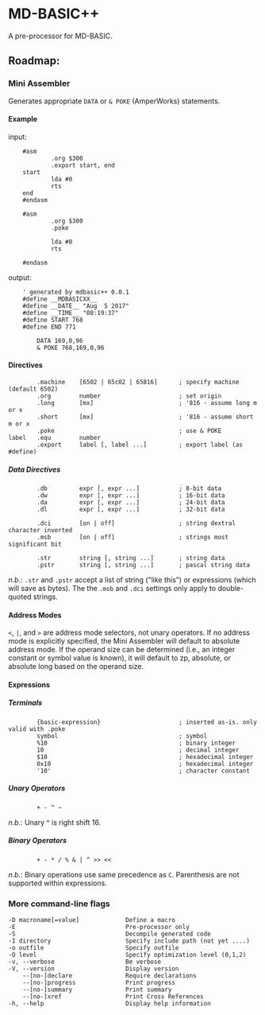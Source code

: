 # MD-BASIC++

A pre-processor for MD-BASIC.

## Roadmap:


### Mini Assembler

Generates appropriate `DATA` or `& POKE` (AmperWorks) statements.


#### Example

input:

        #asm
                .org $300
                .export start, end
        start
                lda #0
                rts
        end
        #endasm

        #asm
                .org $300
                .poke

                lda #0
                rts

        #endasm

output:


        ' generated by mdbasic++ 0.0.1
        #define __MDBASICXX__
        #define __DATE__ "Aug  5 2017"
        #define __TIME__ "08:19:37"
        #define START 768
        #define END 771

            DATA 169,0,96
            & POKE 768,169,0,96


#### Directives

            .machine    [6502 | 65c02 | 65816]      ; specify machine (default 6502)
            .org        number                      ; set origin
            .long       [mx]                        ; '816 - assume long m or x
            .short      [mx]                        ; '816 - assume short m or x
            .poke                                   ; use & POKE
    label   .equ        number
            .export     label [, label ...]         ; export label (as #define)


##### Data Directives

            .db         expr [, expr ...]           ; 8-bit data
            .dw         expr [, expr ...]           ; 16-bit data
            .da         expr [, expr ...]           ; 24-bit data
            .dl         expr [, expr ...]           ; 32-bit data

            .dci        [on | off]                  ; string dextral character inverted
            .msb        [on | off]                  ; strings most significant bit

            .str        string [, string ...]       ; string data
            .pstr       string [, string ...]       ; pascal string data

_n.b._: `.str` and `.pstr` accept a list of string ("like this") or expressions (which will save as bytes).
The the `.msb` and `.dci` settings only apply to double-quoted strings.


#### Address Modes

`<`, `|`, and `>` are address mode selectors, not unary operators.  If no address mode is explicitly
specified, the Mini Assembler will default to absolute address mode.  If the operand size can be
determined (i.e., an integer constant or symbol value is known), it will default to zp, absolute, or
absolute long based on the operand size.


#### Expressions
##### Terminals

            {basic-expression}                      ; inserted as-is. only valid with .poke
            symbol                                  ; symbol
            %10                                     ; binary integer
            10                                      ; decimal integer
            $10                                     ; hexadecimal integer
            0x10                                    ; hexadecimal integer
            '10'                                    ; character constant

##### Unary Operators

            + - ^ ~

_n.b._: Unary ^ is right shift 16.

##### Binary Operators

            + - * / % & | ^ >> <<

_n.b._: Binary operations use same precedence as `C`. Parenthesis are not supported within expressions.







### More command-line flags

    -D macroname[=value]             Define a macro
    -E                               Pre-processor only
    -S                               Decompile generated code
    -I directory                     Specify include path (not yet ....)
    -o outfile                       Specify outfile
    -O level                         Specify optimization level (0,1,2)
    -v, --verbose                    Be verbose
    -V, --version                    Display version
        --[no-]declare               Require declarations
        --[no-]progress              Print progress
        --[no-]summary               Print summary
        --[no-]xref                  Print Cross References
    -h, --help                       Display help information



